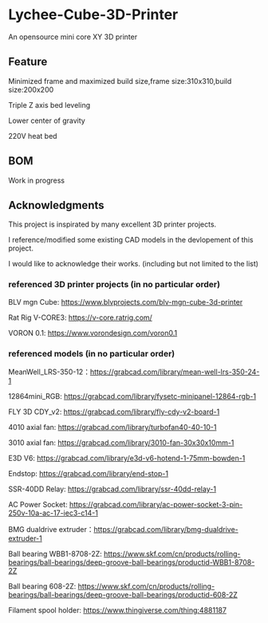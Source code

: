 # Lychee-Cube-3D-Printer
An opensource  mini core XY 3D printer

## Feature

Minimized frame and maximized build size,frame size:310x310,build size:200x200

Triple Z axis bed leveling 

Lower center of gravity  

220V heat bed   


## BOM
Work in progress

## Acknowledgments
This project is inspirated by many excellent 3D printer projects.

I reference/modified some existing CAD models in the devlopement of this project. 

I would like to acknowledge their works. (including but not limited to the list)

### referenced 3D printer projects (in no particular order)
BLV mgn Cube: https://www.blvprojects.com/blv-mgn-cube-3d-printer

Rat Rig V-CORE3: https://v-core.ratrig.com/

VORON 0.1: https://www.vorondesign.com/voron0.1

### referenced models (in no particular order)
MeanWell_LRS-350-12：https://grabcad.com/library/mean-well-lrs-350-24-1

12864mini_RGB: https://grabcad.com/library/fysetc-minipanel-12864-rgb-1

FLY 3D CDY_v2: https://grabcad.com/library/fly-cdy-v2-board-1

4010 axial fan: https://grabcad.com/library/turbofan40-40-10-1

3010 axial fan: https://grabcad.com/library/3010-fan-30x30x10mm-1

E3D V6: https://grabcad.com/library/e3d-v6-hotend-1-75mm-bowden-1

Endstop: https://grabcad.com/library/end-stop-1

SSR-40DD Relay: https://grabcad.com/library/ssr-40dd-relay-1

AC Power Socket: https://grabcad.com/library/ac-power-socket-3-pin-250v-10a-ac-17-iec3-c14-1

BMG dualdrive extruder：https://grabcad.com/library/bmg-dualdrive-extruder-1

Ball bearing WBB1-8708-2Z: https://www.skf.com/cn/products/rolling-bearings/ball-bearings/deep-groove-ball-bearings/productid-WBB1-8708-2Z

Ball bearing 608-2Z: https://www.skf.com/cn/products/rolling-bearings/ball-bearings/deep-groove-ball-bearings/productid-608-2Z

Filament spool holder: https://www.thingiverse.com/thing:4881187




